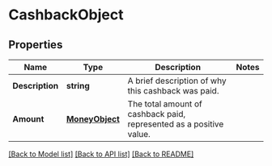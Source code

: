 # CashbackObject

## Properties

Name | Type | Description | Notes
------------ | ------------- | ------------- | -------------
**Description** | **string** | A brief description of why this cashback was paid.  | 
**Amount** | [**MoneyObject**](MoneyObject.md) | The total amount of cashback paid, represented as a positive value.  | 

[[Back to Model list]](../README.md#documentation-for-models) [[Back to API list]](../README.md#documentation-for-api-endpoints) [[Back to README]](../README.md)


